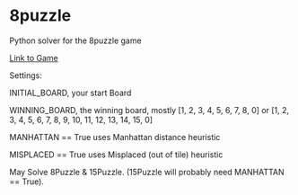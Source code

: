 # 8puzzle
Python solver for the 8puzzle game

[Link to Game](mypuzzle.org/sliding)

Settings:

INITIAL_BOARD, your start Board

WINNING_BOARD, the winning board, mostly [1, 2, 3, 4, 5, 6, 7, 8, 0] or [1, 2, 3, 4, 5, 6, 7, 8, 9, 10, 11, 12, 13, 14, 15, 0]

MANHATTAN == True uses Manhattan distance heuristic

MISPLACED == True uses Misplaced (out of tile) heuristic


May Solve 8Puzzle & 15Puzzle. (15Puzzle will probably need MANHATTAN == True).


